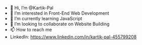 - 👋 Hi, I’m @Kartik-Pal
- 👀 I’m interested in Front-End Web Development 
- 🌱 I’m currently learning JavaScript
- 💞️ I’m looking to collaborate on Website Building
- 📫 How to reach me 
- LinkedIn: https://www.linkedin.com/in/kartik-pal-455799208

<!---
Kartik-Pal-11/Kartik-Pal-11 is a ✨ special ✨ repository because its `README.md` (this file) appears on your GitHub profile.
You can click the Preview link to take a look at your changes.
--->
